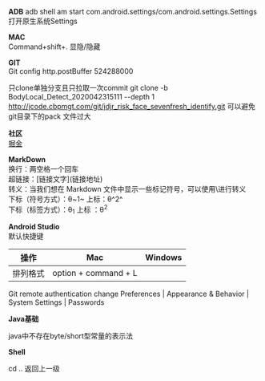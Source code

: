 
**ADB**
adb shell am start com.android.settings/com.android.settings.Settings 打开原生系统Settings

**MAC**  
Command+shift+. 显隐/隐藏

**GIT**  
Git config http.postBuffer 524288000

只clone单独分支且只拉取一次commit 
git clone -b BodyLocal_Detect_2020042315111 --depth 1  http://jcode.cbpmgt.com/git/jdjr_risk_face_sevenfresh_identify.git
可以避免git目录下的pack 文件过大

**社区**  
[掘金](https://juejin.im/)

**MarkDown**  
换行：两空格一个回车  
超链接：\[链接文字\]\(链接地址\)  
转义：当我们想在 Markdown 文件中显示一些标记符号，可以使用\进行转义  
下标（符号方式）：θ~1~  上标：θ^2^  
下标（标签方式）：θ<sub>1</sub>  上标 ：θ<sup>2</sup>  

**Android Studio**  
默认快捷键  

| 操作  | Mac | Windows |
|---|---|---|
| 排列格式  | option + command + L | |

Git remote authentication change
Preferences | Appearance & Behavior | System Settings | Passwords

**Java基础**

java中不存在byte/short型常量的表示法

**Shell**

cd .. 返回上一级